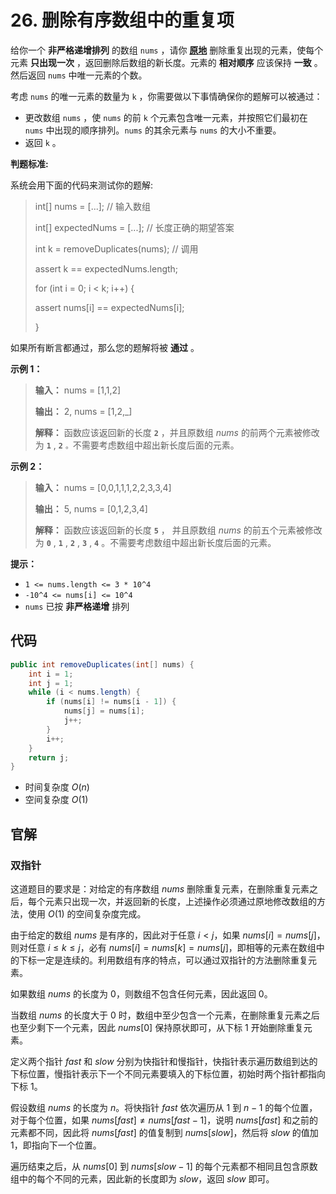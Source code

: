 # 26. 删除有序数组中的重复项

给你一个 **非严格递增排列**  的数组 `nums` ，请你 **[原地](http://baike.baidu.com/item/%E5%8E%9F%E5%9C%B0%E7%AE%97%E6%B3%95)**  删除重复出现的元素，使每个元素 **只出现一次**  ，返回删除后数组的新长度。元素的 **相对顺序**  应该保持 **一致**  。然后返回 `nums` 中唯一元素的个数。

考虑 `nums` 的唯一元素的数量为 `k` ，你需要做以下事情确保你的题解可以被通过：

*   更改数组 `nums` ，使 `nums` 的前 `k` 个元素包含唯一元素，并按照它们最初在 `nums` 中出现的顺序排列。`nums` 的其余元素与 `nums` 的大小不重要。
*   返回 `k` 。

**判题标准:** 

系统会用下面的代码来测试你的题解:

> int\[] nums = \[\.\.\.]; // 输入数组
>
> int\[] expectedNums = \[\.\.\.]; // 长度正确的期望答案
>
> int k = removeDuplicates\(nums\); // 调用
>
> assert k == expectedNums\.length;
>
> for \(int i = 0; i < k; i\+\+\) \{
>
>  assert nums\[i] == expectedNums\[i];
>
> \}

如果所有断言都通过，那么您的题解将被 **通过** 。

**示例 1：** 

> **输入：** nums = \[1,1,2]
>
> **输出：** 2, nums = \[1,2,\_]
>
> **解释：** 函数应该返回新的长度 **`2`**  ，并且原数组 _nums_ 的前两个元素被修改为 **`1`** , **`2`**  `。`不需要考虑数组中超出新长度后面的元素。

**示例 2：** 

> **输入：** nums = \[0,0,1,1,1,2,2,3,3,4]
>
> **输出：** 5, nums = \[0,1,2,3,4]
>
> **解释：** 函数应该返回新的长度 **`5`**  ， 并且原数组 _nums_ 的前五个元素被修改为 **`0`** , **`1`** , **`2`** , **`3`** , **`4`**  。不需要考虑数组中超出新长度后面的元素。

**提示：** 

*   `1 <= nums.length <= 3 * 10^4`
*   `-10^4 <= nums[i] <= 10^4`
*   `nums` 已按 **非严格递增**  排列

## 代码

```java
public int removeDuplicates(int[] nums) {
    int i = 1;
    int j = 1;
    while (i < nums.length) {
        if (nums[i] != nums[i - 1]) {
            nums[j] = nums[i];
            j++;
        }
        i++;
    }
    return j;
}
```

- 时间复杂度 $O(n)$
- 空间复杂度 $O(1)$

## 官解

### 双指针

这道题目的要求是：对给定的有序数组 $nums$ 删除重复元素，在删除重复元素之后，每个元素只出现一次，并返回新的长度，上述操作必须通过原地修改数组的方法，使用 $O(1)$ 的空间复杂度完成。

由于给定的数组 $nums$ 是有序的，因此对于任意 $i<j$，如果 $nums[i]=nums[j]$，则对任意 $i\le k\le j$，必有 $nums[i]=nums[k]=nums[j]$，即相等的元素在数组中的下标一定是连续的。利用数组有序的特点，可以通过双指针的方法删除重复元素。

如果数组 $nums$ 的长度为 0，则数组不包含任何元素，因此返回 0。

当数组 $nums$ 的长度大于 0 时，数组中至少包含一个元素，在删除重复元素之后也至少剩下一个元素，因此 $nums[0]$ 保持原状即可，从下标 1 开始删除重复元素。

定义两个指针 $fast$ 和 $slow$ 分别为快指针和慢指针，快指针表示遍历数组到达的下标位置，慢指针表示下一个不同元素要填入的下标位置，初始时两个指针都指向下标 1。

假设数组 $nums$ 的长度为 $n$。将快指针 $fast$ 依次遍历从 1 到 $n−1$ 的每个位置，对于每个位置，如果 $nums[fast]\ne nums[fast−1]$，说明 $nums[fast]$ 和之前的元素都不同，因此将 $nums[fast]$ 的值复制到 $nums[slow]$，然后将 $slow$ 的值加 1，即指向下一个位置。

遍历结束之后，从 $nums[0]$ 到 $nums[slow−1]$ 的每个元素都不相同且包含原数组中的每个不同的元素，因此新的长度即为 $slow$，返回 $slow$ 即可。
